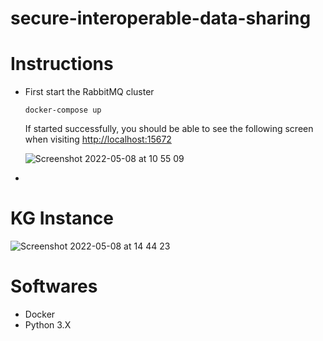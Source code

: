 # secure-interoperable-data-sharing

# Instructions
- First start the RabbitMQ cluster
  ```
  docker-compose up
  ```
  If started successfully, you should be able to see the following screen when visiting [http://localhost:15672](http://localhost:15672)
  
  ![Screenshot 2022-05-08 at 10 55 09](https://user-images.githubusercontent.com/52251022/167291400-11a318cc-e278-4ab0-a3b0-61cda9848a90.png)

- 

# KG Instance
![Screenshot 2022-05-08 at 14 44 23](https://user-images.githubusercontent.com/52251022/167310605-ec203f7a-280f-4eee-acb6-52f2ee329100.png)

# Softwares
- Docker
- Python 3.X
